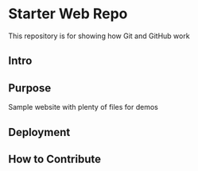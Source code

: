 # Starter Web Repo

This repository is for showing how Git and GitHub work
## Intro

## Purpose

Sample website with plenty of files for demos

## Deployment 

## How to Contribute